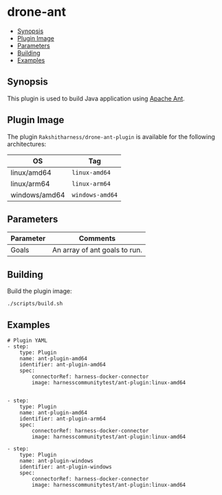 # drone-ant

- [Synopsis](#Synopsis)
- [Plugin Image](#Plugin-Image)
- [Parameters](#Parameters)
- [Building](#building)
- [Examples](#Examples)


## Synopsis

This plugin is used to build Java application using [Apache Ant](https://ant.apache.org). 


## Plugin Image

The plugin `Rakshitharness/drone-ant-plugin` is available for the following architectures:

| OS            | Tag                                |
| ------------- | ---------------------------------- |
| linux/amd64   | `linux-amd64`                      |
| linux/arm64   | `linux-arm64`                      |
| windows/amd64 | `windows-amd64`                    |

## Parameters

| Parameter                                                                        | Comments                                                                                                                                  |
|:---------------------------------------------------------------------------------|-------------------------------------------------------------------------------------------------------------------------------------------|
| Goals <span style="font-size: 10px"></span>                       | An array of ant goals to run.                                                                     |



## Building

Build the plugin image:

```text
./scripts/build.sh
```

## Examples

```
# Plugin YAML
- step:
    type: Plugin
    name: ant-plugin-amd64
    identifier: ant-plugin-amd64
    spec:
        connectorRef: harness-docker-connector
        image: harnesscommunitytest/ant-plugin:linux-amd64
       

- step:
    type: Plugin
    name: ant-plugin-amd64
    identifier: ant-plugin-arm64
    spec:
        connectorRef: harness-docker-connector
        image: harnesscommunitytest/ant-plugin:linux-amd64

- step:
    type: Plugin
    name: ant-plugin-windows
    identifier: ant-plugin-windows
    spec:
        connectorRef: harness-docker-connector
        image: harnesscommunitytest/ant-plugin:linux-amd64
